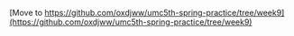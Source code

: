 [Move to https://github.com/oxdjww/umc5th-spring-practice/tree/week9](https://github.com/oxdjww/umc5th-spring-practice/tree/week9)
